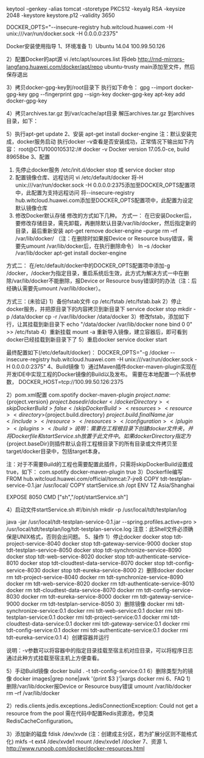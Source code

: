 keytool -genkey -alias tomcat  -storetype PKCS12 -keyalg RSA -keysize 2048  -keystore keystore.p12 -validity 3650

DOCKER_OPTS="--insecure-registry hub.witcloud.huawei.com -H unix:///var/run/docker.sock -H 0.0.0.0:2375"

Docker安装使用指导
1、环境准备
1）Ubuntu 14.04 100.99.50.126

2）配置Docker的apt源
vi /etc/apt/sources.list
将deb http://rnd-mirrors-langfang.huawei.com/docker/apt/repo ubuntu-trusty main添加至文件，然后保存退出

3）拷贝docker-gpg-key到/root目录下
执行如下命令：
gpg --import docker-gpg-key
gpg --fingerprint
gpg --sign-key docker-gpg-key
apt-key add docker-gpg-key

 
4）拷贝archives.tar.gz 到/var/cache/apt目录
 解压archives.tar.gz 到archives目录，如下：
 
 
5）执行apt-get update
2、安装
apt-get install docker-engine
注：默认安装完成，docker服务启动
执行docker –v查看是否安装成功，正常情况下输出如下内容：
root@CTU1000105312:/# docker -v
Docker version 17.05.0-ce, build 89658be
3、配置
1) 先停止docker服务
/etc/init.d/docker stop 或 service docker stop
2) 配置镜像仓库、远程访问
vi /etc/default/docker
将-H unix:///var/run/docker.sock -H 0.0.0.0:2375添加至DOCKER_OPTS配置项中，此配置为支持远程访问
将--insecure-registry hub.witcloud.huawei.com添加至DOCKER_OPTS配置项中，此配置为设定默认镜像仓库
3) 修改Docker默认存储
修改的方式如下几种。
方式一：
在已安装Docker后，要修改存储目录，需先卸载，再删除默认目录/var/lib/docker，然后指定新的目录，最后重新安装
apt-get remove docker-engine –purge
rm –rf /var/lib/docker/ （注：在删除时如果报Device or Resource busy错误，需要先umount /var/lib/docker后，在执行删除命令）
ln –s /docker /var/lib/docker
apt-get install docker-engine

方式二：
在/etc/default/docker中的DOCKER_OPTS配置项中添加-g /docker，/docker为指定目录，重启系统后生效，此方式为解决方式一中在删除/var/lib/docker不能删除，报Device or Resource busy错误时的办法（注：后经确认需要先umount /var/lib/docker）。

方式三：(未验证)
1）备份fstab文件
cp /etc/fstab /etc/fstab.bak
2）停止docker服务，并把原目录下的内容拷贝到新目录下
service docker stop
mkdir -p /data/docker
cp -r /var/lib/docker /data/docker
3）修改fstab，添加如下行，让其挂载到新目录下
echo "/data/docker /var/lib/docker none bind 0 0" >> /etc/fstab
4）重新挂载
mount -a
重新导入镜像，建立容器后，即可看到docker已经挂载到新目录下了
5）重启docker
service docker start

最终配置如下(/etc/default/docker)：
DOCKER_OPTS="-g /docker --insecure-registry hub.witcloud.huawei.com -H unix:///var/run/docker.sock -H 0.0.0.0:2375"
4、Build镜像
1）通过Maven插件docker-maven-plugin实现在开发IDE中实现工程的Docker镜像的Build以及发布。
需要在本地配置一个系统参数，
DOCKER_HOST=tcp://100.99.50.126:2375

2）pom.xml配置
<build>
	<plugins>
		<plugin>
			<groupId>com.spotify</groupId>
			<artifactId>docker-maven-plugin</artifactId>
			<configuration>
			  <imageName>${project.name}:${project.version}</imageName>				  <dockerDirectory>${project.basedir}/docker</dockerDirectory>
			  <skipDockerBuild>false</skipDockerBuild>
			  <resources>
				<resource>
				  <directory>${project.build.directory}</directory>						  <include>${project.build.finalName}.jar</include>
				 </resource>
			   </resources>
			 </configuration>
			</plugin>
		</plugins>
	</build>
      说明：需要在工程根目录下创建docker文件夹，并将Dockerfile和startService.sh放置于此文件中。如果dockerDirectory指定为${project.baseDir}则插件默认会将工程根目录下的所有目录或文件拷贝至target/docker目录中，包括target本身。

注：对于不需要Build的工程也需要配置此插件，只需将skipDockerBuild设置成true，如下：
<plugin>
	<groupId>com.spotify</groupId>
	<artifactId>docker-maven-plugin</artifactId>
	<configuration>
		<skipDockerBuild>true</skipDockerBuild>
	</configuration>
</plugin>
3）Dockerfile编写
FROM hub.witcloud.huawei.com/official/tomcat:7-jre8
COPY tdt-testplan-service-0.1.jar /usr/local/
COPY startService.sh /opt
ENV TZ Asia/Shanghai

EXPOSE 8050
CMD ["sh","/opt/startService.sh"]

4）启动文件startService.sh
#!/bin/sh
mkdir -p /usr/local/tdt/testplan/log

java -jar /usr/local/tdt-testplan-service-0.1.jar --spring.profiles.active=pro > /usr/local/tdt/testplan/log/tdt-testplan-service.log
		注意：此Shell文件必须确保是UNIX格式，否则会出问题。
5、操作
1）停止docker
docker stop tdt-project-service-8040
docker stop tdt-gateway-service-9000
docker stop tdt-testplan-service-8050
docker stop tdt-synchronize-service-8090
docker stop tdt-web-service-8020
docker stop tdt-authenticate-service-8010
docker stop tdt-cloudtest-data-service-8070
docker stop tdt-config-service-8030
docker stop tdt-eureka-service-8000
2）删除docker
docker rm tdt-project-service-8040
docker rm tdt-synchronize-service-8090
docker rm tdt-web-service-8020
docker rm tdt-authenticate-service-8010
docker rm tdt-cloudtest-data-service-8070
docker rm tdt-config-service-8030
docker rm tdt-eureka-service-8000
docker rm tdt-gateway-service-9000
docker rm tdt-testplan-service-8050
3）删除镜像
docker rmi tdt-synchronize-service:0.1
docker rmi tdt-web-service:0.1
docker rmi tdt-testplan-service:0.1
docker rmi tdt-project-service:0.1
docker rmi tdt-cloudtest-data-service:0.1
docker rmi tdt-gateway-service:0.1
docker rmi tdt-config-service:0.1
docker rmi tdt-authenticate-service:0.1
docker rmi tdt-eureka-service:0.1
4）创建容器并运行
 
说明：-v参数可以将容器中的指定目录挂载至宿主机对应目录，可以将程序日志通过此种方式挂载至宿主机上方便查看。
 

5）手动Build镜像
docker build . -t tdt-config-service:0.1
6）删除类型为<none>的镜像
docker images|grep none|awk '{print $3 }'|xargs docker rmi
6、FAQ
1）删除/var/lib/docker报Device or Resource busy错误
umount /var/lib/docker
rm –rf /var/lib/docker

2）redis.clients.jedis.exceptions.JedisConnectionException: Could not get a resource from the pool
需在代码中配置Redis资源池，参见类RedisCacheConfiguration。

3）添加新的磁盘
fdisk /dev/xvde (注：创建成主分区，若为扩展分区则不能格式化)
mkfs –t ext4 /dev/xvde1
mount /dev/xvde1 /docker
7、资源
1、http://www.runoob.com/docker/docker-resources.html

